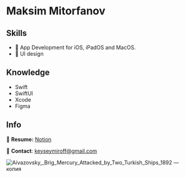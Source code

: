 <!-- ![Aivazovsky,_Brig_Mercury_Attacked_by_Two_Turkish_Ships_1892 — копия](https://user-images.githubusercontent.com/87092187/200138365-da1ac3dc-33f4-4d64-aa6c-7feff2ec746a.jpg) -->

# Maksim Mitorfanov

## Skills
- 🍏 App Development for iOS, iPadOS and MacOS.
- 🌷 UI design

## Knowledge
- Swift
- SwiftUI
- Xcode
- Figma

## Info
📝 **Resume:** [Notion](https://www.notion.so/maksimmitrofanov/Maksim-Mitrofanov-Resume-98e66952508c420da917a3f2d547751a)

📨 **Contact**: keyseymiroff@gmail.com



![Aivazovsky,_Brig_Mercury_Attacked_by_Two_Turkish_Ships_1892 — копия](https://user-images.githubusercontent.com/87092187/200817660-e720a2dd-c811-4518-9f45-9ffb7e474d5c.jpg)
